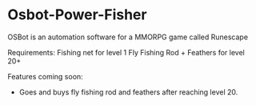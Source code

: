# Osbot-Power-Fisher
OSBot is an automation software for a MMORPG game called Runescape

Requirements:
Fishing net for level 1
Fly Fishing Rod + Feathers for level 20+

Features coming soon:
* Goes and buys fly fishing rod and feathers after reaching level 20.
